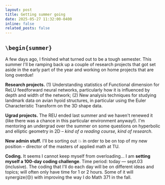 ```yaml
---
layout: post
title: Getting summer going
date: 2025-05-27 11:32:00-0400
inline: false
related_posts: false
---
```


`\begin{summer}` 
---

A few days ago, I finished what turned out to be a tough semester. This summer I'll be ramping back up a couple of research projects that got set aside in the early part of the year and working on home projects that are long overdue! 

**Research projects.** (1) Understanding statistics of Functional dimension for ReLU feedforward neural networks, particularly how it is influenced by depth and width of the network;  (2) New analysis techniques for studying landmark data on avian hyoid structures, in particular using the Euler Characteristic Transform on the 3D shape data.

**Ugrad projects.** The REU ended last summer and we haven't renewed it (like there was a chance in this particular environment anyway!). I'm mentoring an undergrad over the summer on some questions on hyperbolic and elliptic geometry in 2D &ndash; _kind of a reading course, kind of research_. 

**New admin stuff.** I'll be sorting out :boom: in order to be on top of my new position &ndash; director of the masters of applied math at TU.

**Coding.** It seems I cannot keep myself from overloading... I am **setting myself a 100-day coding challenge**. Time period: today &mdash; sept.03 (inclusive). The coding that I'll do each day will be on different ideas and topics; will often only have time for 1 or 2 hours. Some of it will synergize(:unamused:) with improving the way I do Math 371 in the fall.   